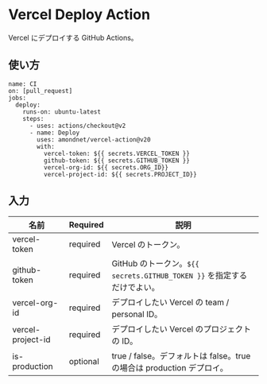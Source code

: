 # Vercel Deploy Action

Vercel にデプロイする GitHub Actions。

## 使い方

```
name: CI
on: [pull_request]
jobs:
  deploy:
    runs-on: ubuntu-latest
    steps:
      - uses: actions/checkout@v2
      - name: Deploy
        uses: amondnet/vercel-action@v20
        with:
          vercel-token: ${{ secrets.VERCEL_TOKEN }}
          github-token: ${{ secrets.GITHUB_TOKEN }}
          vercel-org-id: ${{ secrets.ORG_ID}}
          vercel-project-id: ${{ secrets.PROJECT_ID}}
```

## 入力

| 名前              | Required | 説明                                                                    |
| ----------------- | -------- | ----------------------------------------------------------------------- |
| vercel-token      | required | Vercel のトークン。                                                     |
| github-token      | required | GitHub のトークン。`${{ secrets.GITHUB_TOKEN }}` を指定するだけでよい。 |
| vercel-org-id     | required | デプロイしたい Vercel の team / personal ID。                           |
| vercel-project-id | required | デプロイしたい Vercel のプロジェクトの ID。                             |
| is-production     | optional | true / false。デフォルトは false。true の場合は production デプロイ。   |
